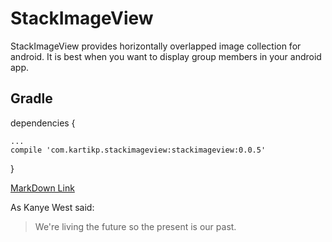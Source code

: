 # StackImageView
StackImageView provides horizontally overlapped image collection for android. It is best when you want to display group members in your android app.
## Gradle
dependencies {

    ...
    compile 'com.kartikp.stackimageview:stackimageview:0.0.5'

}

[MarkDown Link](http://github.com)

As Kanye West said:
> We're living the future so the present is our past.
